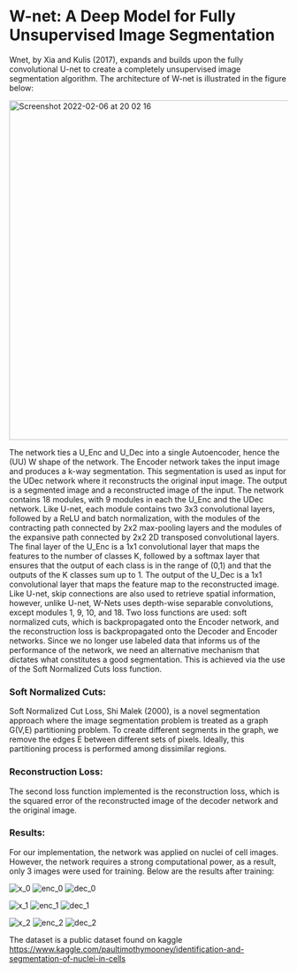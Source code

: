 # W-net: A Deep Model for Fully Unsupervised Image Segmentation

Wnet, by Xia and Kulis (2017), expands and builds upon the fully convolutional U-net to create a completely unsupervised image segmentation algorithm.
The architecture of W-net is illustrated in the figure below:


<img width="613" alt="Screenshot 2022-02-06 at 20 02 16" src="https://user-images.githubusercontent.com/49812606/152694711-c41b5b88-7df2-4bbd-ae0d-0718898e9419.png">

The network ties a U_Enc and U_Dec into a single Autoencoder, hence the (UU) W shape of the network. The Encoder network takes the input image and produces a k-way segmentation. This segmentation is used as input for the UDec network where it reconstructs the original input image. The output is a segmented image and a reconstructed image of the input. The network contains 18 modules, with 9 modules in each the U_Enc and the UDec network. Like U-net, each module contains two 3x3 convolutional layers, followed by a ReLU and batch normalization, with the modules of the contracting path connected by 2x2 max-pooling layers and the modules of the expansive path connected by 2x2 2D transposed convolutional layers. The final layer of the U_Enc is a 1x1 convolutional layer that maps the features to the number of classes K, followed by a softmax layer that ensures that the output of each class is in the range of (0,1) and that the outputs of the K classes sum up to 1. The output of the U_Dec is a 1x1 convolutional layer that maps the feature map to the reconstructed image. Like U-net, skip connections are also used to retrieve spatial information, however, unlike U-net, W-Nets uses depth-wise separable convolutions, except modules 1, 9, 10, and 18. Two loss functions are used: soft normalized cuts, which is backpropagated onto the Encoder network, and the reconstruction loss is backpropagated onto the Decoder and Encoder networks.
Since we no longer use labeled data that informs us of the performance of the network, we need an alternative mechanism that dictates what constitutes a
good segmentation. This is achieved via the use of the Soft Normalized Cuts loss function.

### Soft Normalized Cuts: 
Soft Normalized Cut Loss, Shi Malek (2000), is a novel segmentation approach where the image segmentation problem is treated as a graph G(V,E) partitioning
problem. To create different segments in the graph, we remove the edges E between different sets of pixels. Ideally, this partitioning process is performed
among dissimilar regions.

### Reconstruction Loss: 
The second loss function implemented is the reconstruction loss, which is the squared error of the reconstructed image of the decoder network and the original
image.

### Results: 

For our implementation, the network was applied on nuclei of cell images. However, the network requires a strong computational power, as a result, only 3 images were used for training. Below are the results after training:

![x_0](https://user-images.githubusercontent.com/49812606/152696968-bac41945-7b34-4310-bc47-64be9b46a51e.png)
![enc_0](https://user-images.githubusercontent.com/49812606/152696976-76b7fa50-de73-43ca-8c5d-97a369842910.png)
![dec_0](https://user-images.githubusercontent.com/49812606/152696985-29904462-b32a-4efa-ba64-527be073948b.png)

![x_1](https://user-images.githubusercontent.com/49812606/152696996-dd5ac87b-635f-47b6-a5ab-e40158bbbe01.png)
![enc_1](https://user-images.githubusercontent.com/49812606/152697001-22a44a83-2285-4b02-928c-63a10403af23.png)
![dec_1](https://user-images.githubusercontent.com/49812606/152697009-19ea380c-77e0-4403-9124-480e77587a90.png)

![x_2](https://user-images.githubusercontent.com/49812606/152697035-d85ff118-65ff-49d1-a2ba-f8cc33be3172.png)
![enc_2](https://user-images.githubusercontent.com/49812606/152697036-33a27295-73fd-443d-ba7b-0a1122e9bb19.png)
![dec_2](https://user-images.githubusercontent.com/49812606/152697041-34fe9745-cc73-45ce-9193-12e137cc0101.png)



 The dataset is a public dataset found on kaggle https://www.kaggle.com/paultimothymooney/identification-and-segmentation-of-nuclei-in-cells
 
